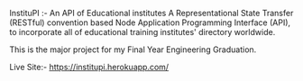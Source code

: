 InstituPI :- An API of Educational institutes
    A Representational State Transfer (RESTful) convention based Node Application Programming Interface
    (API), to incorporate all of educational training institutes' directory worldwide.

This is the major project for my Final Year Engineering Graduation.

Live Site:- https://institupi.herokuapp.com/
